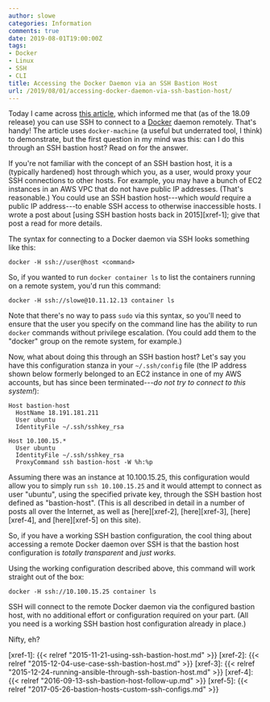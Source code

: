 ```yaml
---
author: slowe
categories: Information
comments: true
date: 2019-08-01T19:00:00Z
tags:
- Docker
- Linux
- SSH
- CLI
title: Accessing the Docker Daemon via an SSH Bastion Host
url: /2019/08/01/accessing-docker-daemon-via-ssh-bastion-host/
---
```


Today I came across [this article][link-1], which informed me that (as of the 18.09 release) you can use SSH to connect to a [Docker][link-2] daemon remotely. That's handy! The article uses `docker-machine` (a useful but underrated tool, I think) to demonstrate, but the first question in my mind was this: can I do this through an SSH bastion host? Read on for the answer.<!--more-->

If you're not familiar with the concept of an SSH bastion host, it is a (typically hardened) host through which you, as a user, would proxy your SSH connections to other hosts. For example, you may have a bunch of EC2 instances in an AWS VPC that do not have public IP addresses. (That's reasonable.) You could use an SSH bastion host---which _would_ require a public IP address---to enable SSH access to otherwise inaccessible hosts. I wrote a post about [using SSH bastion hosts back in 2015][xref-1]; give that post a read for more details.

The syntax for connecting to a Docker daemon via SSH looks something like this:

```shell
docker -H ssh://user@host <command>
```

So, if you wanted to run `docker container ls` to list the containers running on a remote system, you'd run this command:

```shell
docker -H ssh://slowe@10.11.12.13 container ls
```

Note that there's no way to pass `sudo` via this syntax, so you'll need to ensure that the user you specify on the command line has the ability to run `docker` commands without privilege escalation. (You could add them to the "docker" group on the remote system, for example.)

Now, what about doing this through an SSH bastion host? Let's say you have this configuration stanza in your `~/.ssh/config` file (the IP address shown below formerly belonged to an EC2 instance in one of my AWS accounts, but has since been terminated---_do not try to connect to this system!_):

```text
Host bastion-host
  HostName 18.191.181.211
  User ubuntu
  IdentityFile ~/.ssh/sshkey_rsa

Host 10.100.15.*
  User ubuntu
  IdentityFile ~/.ssh/sshkey_rsa
  ProxyCommand ssh bastion-host -W %h:%p
```

Assuming there was an instance at 10.100.15.25, this configuration would allow you to simply run `ssh 10.100.15.25` and it would attempt to connect as user "ubuntu", using the specified private key, through the SSH bastion host defined as "bastion-host". (This is all described in detail in a number of posts all over the Internet, as well as [here][xref-2], [here][xref-3], [here][xref-4], and [here][xref-5] on this site).

So, if you have a working SSH bastion configuration, the cool thing about accessing a remote Docker daemon over SSH is that the bastion host configuration is _totally transparent_ and _just works._

Using the working configuration described above, this command will work straight out of the box:

```shell
docker -H ssh://10.100.15.25 container ls
```

SSH will connect to the remote Docker daemon via the configured bastion host, with no additional effort or configuration required on your part. (All you need is a working SSH bastion host configuration already in place.)

Nifty, eh?

[link-1]: https://medium.com/@sujaypillai/dockertips-connect-to-docker-daemon-over-ssh-using-docker-compose-f4b189dd8951
[link-2]: https://www.docker.com/
[xref-1]: {{< relref "2015-11-21-using-ssh-bastion-host.md" >}}
[xref-2]: {{< relref "2015-12-04-use-case-ssh-bastion-host.md" >}}
[xref-3]: {{< relref "2015-12-24-running-ansible-through-ssh-bastion-host.md" >}}
[xref-4]: {{< relref "2016-09-13-ssh-bastion-host-follow-up.md" >}}
[xref-5]: {{< relref "2017-05-26-bastion-hosts-custom-ssh-configs.md" >}}
